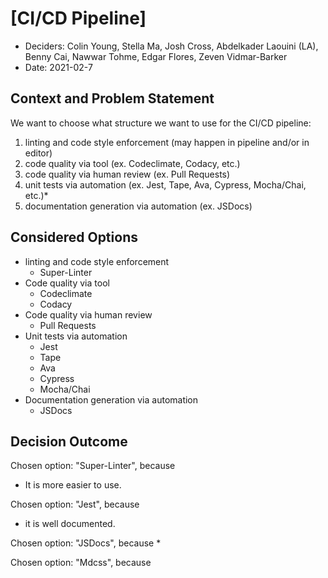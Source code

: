 # [CI/CD Pipeline]

* Deciders: Colin Young, Stella Ma, Josh Cross, Abdelkader Laouini (LA), Benny Cai, Nawwar Tohme, Edgar Flores, Zeven Vidmar-Barker
* Date: 2021-02-7

## Context and Problem Statement
We want to choose what structure we want to use for the CI/CD pipeline:
1. linting and code style enforcement (may happen in pipeline and/or in editor)
2. code quality via tool  (ex. Codeclimate, Codacy, etc.)
3. code quality via human review (ex. Pull Requests)
4. unit tests via automation (ex. Jest, Tape, Ava, Cypress, Mocha/Chai, etc.)*
5. documentation generation via automation (ex. JSDocs)


## Considered Options
* linting and code style enforcement 
  * Super-Linter
* Code quality via tool
  * Codeclimate
  * Codacy
* Code quality via human review
  * Pull Requests
* Unit tests via automation
  * Jest
  * Tape
  * Ava
  * Cypress
  * Mocha/Chai
* Documentation generation via automation
  * JSDocs

## Decision Outcome

Chosen option: "Super-Linter", because
* It is more easier to use.

Chosen option: "Jest", because 
* it is well documented.

Chosen option: "JSDocs", because 
* 

Chosen option: "Mdcss", because 
